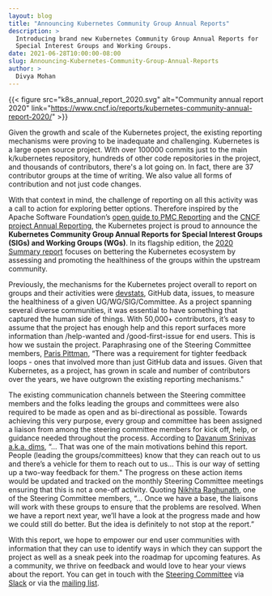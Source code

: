 ```yaml
---
layout: blog
title: "Announcing Kubernetes Community Group Annual Reports"
description: >
  Introducing brand new Kubernetes Community Group Annual Reports for
  Special Interest Groups and Working Groups.
date: 2021-06-28T10:00:00-08:00
slug: Announcing-Kubernetes-Community-Group-Annual-Reports
author: >
  Divya Mohan
---
```


{{< figure src="k8s_annual_report_2020.svg" alt="Community annual report 2020" link="https://www.cncf.io/reports/kubernetes-community-annual-report-2020/" >}}

Given the growth and scale of the Kubernetes project, the existing reporting mechanisms were proving to be inadequate and challenging.
Kubernetes is a large open source project. With over 100000 commits just to the main k/kubernetes repository, hundreds of other code
repositories in the project, and thousands of contributors, there's a lot going on. In fact, there are 37 contributor groups at the time of
writing. We also value all forms of contribution and not just code changes.

With that context in mind, the challenge of reporting on all this activity was a call to action for exploring better options. Therefore
inspired by the Apache Software Foundation’s [open guide to PMC Reporting](https://www.apache.org/foundation/board/reporting) and the
[CNCF project Annual Reporting](https://www.cncf.io/cncf-annual-report-2020/), the Kubernetes project is proud to announce the 
**Kubernetes Community Group Annual Reports for Special Interest Groups (SIGs) and Working Groups (WGs)**. In its flagship edition, 
the [2020 Summary report](https://www.cncf.io/reports/kubernetes-community-annual-report-2020/) focuses on bettering the 
Kubernetes ecosystem by assessing and promoting the healthiness of the groups within the upstream community. 

Previously, the mechanisms for the Kubernetes project overall to report on groups and their activities were 
[devstats](https://k8s.devstats.cncf.io/), GitHub data, issues, to measure the healthiness of a given UG/WG/SIG/Committee. As a 
project spanning several diverse communities, it was essential to have something that captured the human side of things. With 50,000+
contributors, it’s easy to assume that the project has enough help and this report surfaces more information than /help-wanted and 
/good-first-issue for end users. This is how we sustain the project. Paraphrasing one of the Steering Committee members, 
[Paris Pittman](https://github.com/parispittman), “There was a requirement for tighter feedback loops - ones that involved more than just
GitHub data and issues. Given that Kubernetes, as a project, has grown in scale and number of contributors over the years, we have 
outgrown the existing reporting mechanisms."

The existing communication channels between the Steering committee members and the folks leading the groups and committees were also required
to be made as open and as bi-directional as possible. Towards achieving this very purpose, every group and committee has been assigned a
liaison from among the steering committee members for kick off, help, or guidance needed throughout the process. According to 
[Davanum Srinivas a.k.a. dims](https://github.com/dims), “... That was one of the main motivations behind this report. People (leading the
groups/committees) know that they can reach out to us and there’s a vehicle for them to reach out to us… This is our way of setting up a
two-way feedback for them." The progress on these action items would be updated and tracked on the monthly Steering Committee meetings
ensuring that this is not a one-off activity. Quoting [Nikhita Raghunath](https://github.com/nikhita), one of the Steering Committee members,
“... Once we have a base, the liaisons will work with these groups to ensure that the problems are resolved. When we have a report next year, 
we’ll have a look at the progress made and how we could still do better. But the idea is definitely to not stop at the report.”

With this report, we hope to empower our end user communities with information that they can use to identify ways in which they can support
the project as well as a sneak peek into the roadmap for upcoming features. As a community, we thrive on feedback and would love to hear your
views about the report. You can get in touch with the [Steering Committee](https://github.com/kubernetes/steering#contact) via 
[Slack](https://kubernetes.slack.com/messages/steering-committee) or via the [mailing list](steering@kubernetes.io).
